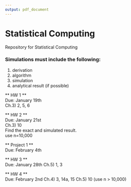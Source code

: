 ```yaml
---
output: pdf_document
---
```

# Statistical Computing
Repository for Statistical Computing

### Simulations must include the following:    
1) derivation   
2) algorithm   
3) simulation   
4) analytical result (if possible)

** HW 1 **  
Due: January 19th    
Ch.3) 2, 5, 6    

** HW 2 **  
Due: January 21st   
Ch.3) 10    
Find the exact and simulated result.   
use n=10,000

** Project 1 **  
Due: February 4th  

** HW 3 **  
Due: January 28th
Ch.5) 1, 3

** HW 4 **  
Due: February 2nd
Ch.4) 3, 14a, 15
Ch.5) 10 (use n > 10,000)

